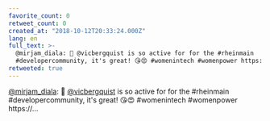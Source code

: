 ```yaml
---
favorite_count: 0
retweet_count: 0
created_at: "2018-10-12T20:33:24.000Z"
lang: en
full_text: >-
  @mirjam_diala: 👏 @vicbergquist is so active for for the #rheinmain
  #developercommunity, it's great! 😘😍 #womenintech #womenpower https://…
retweeted: true
---
```


[@mirjam_diala](https://twitter.com/mirjam_diala): 👏
[@vicbergquist](https://twitter.com/vicbergquist) is so active for for the
#rheinmain #developercommunity, it's great! 😘😍 #womenintech #womenpower
https://…

